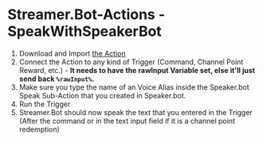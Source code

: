 # Streamer.Bot-Actions - SpeakWithSpeakerBot

1. Download and Import [the Action](SpeakWithSpeakerBot.sb)
2. Connect the Action to any kind of Trigger (Command, Channel Point Reward, etc.) - **It needs to have the rawInput Variable set, else it'll just send back `%rawInput%`.**
3. Make sure you type the name of an Voice Alias inside the Speaker.bot Speak Sub-Action that you created in Speaker.bot.
4. Run the Trigger
5. Streamer.Bot should now speak the text that you entered in the Trigger (After the command or in the text input field if it is a channel point redemption)
